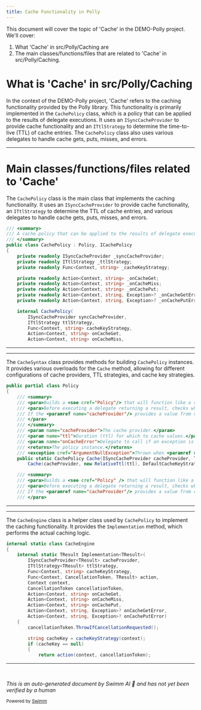 ```yaml
---
title: Cache Functionality in Polly
---
```

This document will cover the topic of 'Cache' in the DEMO-Polly project. We'll cover:

1. What 'Cache' in src/Polly/Caching are
2. The main classes/functions/files that are related to 'Cache' in src/Polly/Caching.

# What is 'Cache' in src/Polly/Caching

In the context of the DEMO-Polly project, 'Cache' refers to the caching functionality provided by the Polly library. This functionality is primarily implemented in the `CachePolicy` class, which is a policy that can be applied to the results of delegate executions. It uses an `ISyncCacheProvider` to provide cache functionality and an `ITtlStrategy` to determine the time-to-live (TTL) of cache entries. The `CachePolicy` class also uses various delegates to handle cache gets, puts, misses, and errors.

<SwmSnippet path="/src/Polly/Caching/CachePolicy.cs" line="4">

---

# Main classes/functions/files related to 'Cache'

The `CachePolicy` class is the main class that implements the caching functionality. It uses an `ISyncCacheProvider` to provide cache functionality, an `ITtlStrategy` to determine the TTL of cache entries, and various delegates to handle cache gets, puts, misses, and errors.

```c#
/// <summary>
/// A cache policy that can be applied to the results of delegate executions.
/// </summary>
public class CachePolicy : Policy, ICachePolicy
{
    private readonly ISyncCacheProvider _syncCacheProvider;
    private readonly ITtlStrategy _ttlStrategy;
    private readonly Func<Context, string> _cacheKeyStrategy;

    private readonly Action<Context, string> _onCacheGet;
    private readonly Action<Context, string> _onCacheMiss;
    private readonly Action<Context, string> _onCachePut;
    private readonly Action<Context, string, Exception>? _onCacheGetError;
    private readonly Action<Context, string, Exception>? _onCachePutError;

    internal CachePolicy(
        ISyncCacheProvider syncCacheProvider,
        ITtlStrategy ttlStrategy,
        Func<Context, string> cacheKeyStrategy,
        Action<Context, string> onCacheGet,
        Action<Context, string> onCacheMiss,
```

---

</SwmSnippet>

<SwmSnippet path="/src/Polly/Caching/CacheSyntax.cs" line="4">

---

The `CacheSyntax` class provides methods for building `CachePolicy` instances. It provides various overloads for the `Cache` method, allowing for different configurations of cache providers, TTL strategies, and cache key strategies.

```c#
public partial class Policy
{
    /// <summary>
    /// <para>Builds a <see cref="Policy"/> that will function like a result cache for delegate executions returning a result.</para>
    /// <para>Before executing a delegate returning a result, checks whether the <paramref name="cacheProvider"/> holds a value for the cache key specified by <see cref="Context.OperationKey"/>.
    /// If the <paramref name="cacheProvider"/> provides a value from cache, returns that value and does not execute the governed delegate.  If the <paramref name="cacheProvider"/> does not provide a value, executes the governed delegate, stores the value with the <paramref name="cacheProvider"/>, then returns the value.
    /// </para>
    /// </summary>
    /// <param name="cacheProvider">The cache provider.</param>
    /// <param name="ttl">Duration (ttl) for which to cache values.</param>
    /// <param name="onCacheError">Delegate to call if an exception is thrown when attempting to get a value from or put a value into the cache, passing the execution context, the cache key, and the exception.</param>
    /// <returns>The policy instance.</returns>
    /// <exception cref="ArgumentNullException">Thrown when <paramref name="cacheProvider"/> is <see langword="null"/>.</exception>
    public static CachePolicy Cache(ISyncCacheProvider cacheProvider, TimeSpan ttl, Action<Context, string, Exception>? onCacheError = null) =>
        Cache(cacheProvider, new RelativeTtl(ttl), DefaultCacheKeyStrategy.Instance.GetCacheKey, onCacheError);

    /// <summary>
    /// <para>Builds a <see cref="Policy" /> that will function like a result cache for delegate executions returning a result.</para>
    /// <para>Before executing a delegate returning a result, checks whether the <paramref name="cacheProvider"/> holds a value for the cache key specified by <see cref="Context.OperationKey"/>.
    /// If the <paramref name="cacheProvider"/> provides a value from cache, returns that value and does not execute the governed delegate.  If the <paramref name="cacheProvider"/> does not provide a value, executes the governed delegate, stores the value with the <paramref name="cacheProvider"/>, then returns the value.
    /// </para>
```

---

</SwmSnippet>

<SwmSnippet path="/src/Polly/Caching/CacheEngine.cs" line="4">

---

The `CacheEngine` class is a helper class used by `CachePolicy` to implement the caching functionality. It provides the `Implementation` method, which performs the actual caching logic.

```c#
internal static class CacheEngine
{
    internal static TResult Implementation<TResult>(
        ISyncCacheProvider<TResult> cacheProvider,
        ITtlStrategy<TResult> ttlStrategy,
        Func<Context, string> cacheKeyStrategy,
        Func<Context, CancellationToken, TResult> action,
        Context context,
        CancellationToken cancellationToken,
        Action<Context, string> onCacheGet,
        Action<Context, string> onCacheMiss,
        Action<Context, string> onCachePut,
        Action<Context, string, Exception>? onCacheGetError,
        Action<Context, string, Exception>? onCachePutError)
    {
        cancellationToken.ThrowIfCancellationRequested();

        string cacheKey = cacheKeyStrategy(context);
        if (cacheKey == null)
        {
            return action(context, cancellationToken);
```

---

</SwmSnippet>

&nbsp;

*This is an auto-generated document by Swimm AI 🌊 and has not yet been verified by a human*

<SwmMeta version="3.0.0" repo-id="Z2l0aHViJTNBJTNBREVNTy1Qb2xseSUzQSUzQXN3aW1taW8=" repo-name="DEMO-Polly"><sup>Powered by [Swimm](/)</sup></SwmMeta>
